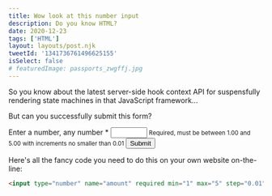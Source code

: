 ```yaml
---
title: Wow look at this number input
description: Do you know HTML?
date: 2020-12-23
tags: ['HTML']
layout: layouts/post.njk
tweetId: '1341736761496625155'
isSelect: false
# featuredImage: passports_zwgffj.jpg
---
```


So you know about the latest server-side hook context API for suspensfully rendering state machines in that JavaScript framework...

But can you successfully submit this form?

<form class="form" id="number-form">
  <label for="amount">Enter a number, any number *
    <input type="number" name="amount" required min="1" max="5" step="0.01">
    <small style="font-weight:400">Required, must be between 1.00 and 5.00 with increments no smaller than 0.01</small>
  </label>
  <button class="button button-default">Submit</button>
</form>

Here's all the fancy code you need to do this on your own website on-the-line:

```html
<input type="number" name="amount" required min="1" max="5" step="0.01">
```

<script>
  document.querySelector("#number-form").addEventListener("submit", (e) => {
    e.preventDefault();

    const baseUrl = "https://twitter.com/intent/tweet/";
    const shareLink =
      "https://twitter.com/TheGreenGreek/status/1341736761496625155";
    const amount = document.querySelector("input").value;
    const text = `I owe @TheGreenGreek $${amount} for showing me how to HTML`;
    const url = `${baseUrl}?text=${encodeURI(text)}&url=${encodeURI(shareLink)}`;
    window.open(url, "_blank")
  });
</script>
